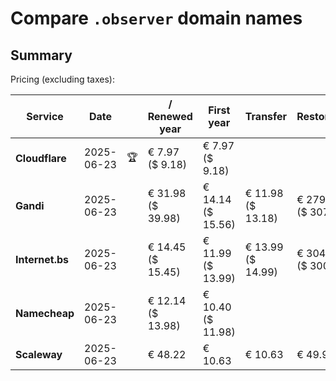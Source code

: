 # Compare `.observer` domain names

## Summary

Pricing (excluding taxes):

| Service | Date |  | / Renewed year | First year | Transfer | Restoration |
|--|--|--|--|--|--|--|
| **Cloudflare** | 2025-06-23 | 🏆 | € 7.97<br>($ 9.18) | € 7.97<br>($ 9.18) |  |  |
| **Gandi** | 2025-06-23 |  | € 31.98<br>($ 39.98) | € 14.14<br>($ 15.56) | € 11.98<br>($ 13.18) | € 279.94<br>($ 307.94) |
| **Internet.bs** | 2025-06-23 |  | € 14.45<br>($ 15.45) | € 11.99<br>($ 13.99) | € 13.99<br>($ 14.99) | € 304.69<br>($ 300.49) |
| **Namecheap** | 2025-06-23 |  | € 12.14<br>($ 13.98) | € 10.40<br>($ 11.98) |  |  |
| **Scaleway** | 2025-06-23 |  | € 48.22 | € 10.63 | € 10.63 | € 49.99 |
